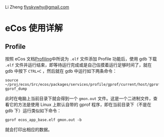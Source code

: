 Li Zheng flyskywhy@gmail.com

# eCos 使用详解

## Profile

按照 eCos 文档[Profiling](http://ecos.sourceware.org/docs-latest/ref/gprof.html)中所说为 `.elf` 文件添加 Profile 功能后，使用 gdb 下载 `.elf` 文件并运行结束，即等待运行完成或是自己估摸着运行足够时间了，就在 gdb 中按下 `CTRL+C` ，然后就在 gdb 中运行如下两条命令：

    source ~/proj/ecos/Src/ecos/packages/services/profile/gprof/current/host/gprof.gdb
    gprof_dump

此时在电脑上当前目录下就会得到一个 `gmon.out` 文件。这是一个二进制文件，查看它的方法是使用 Linux 上默认自带的 gprof 程序，即在当前目录下（不是在 gdb 下）运行类似如下命令：

    gprof ecos_app_base.elf gmon.out -b

就会打印出相应的数据。
